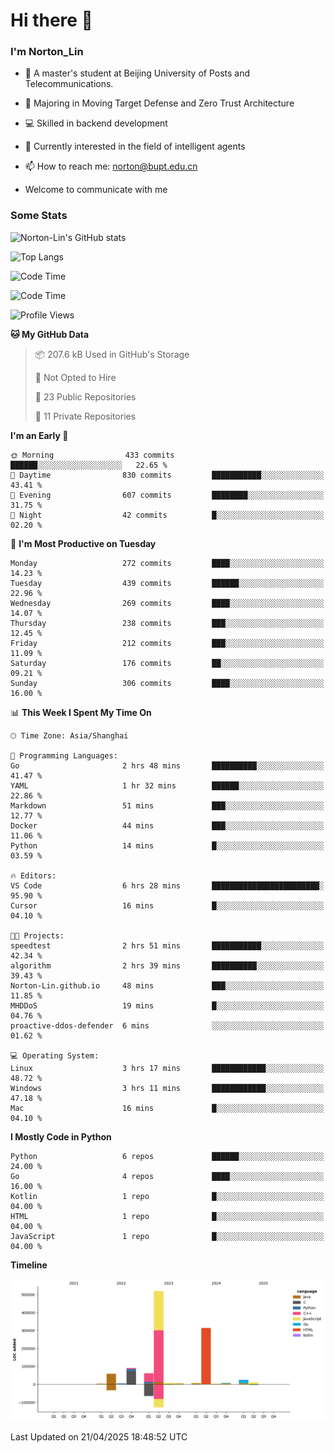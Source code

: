 
# Hi there 👋

### I'm Norton_Lin
- 🏫 A master's student at Beijing University of Posts and Telecommunications.
- 🌱 Majoring in Moving Target Defense and Zero Trust Architecture
- 💻 Skilled in backend development
- 🤖 Currently interested in the field of intelligent agents
- 📫 How to reach me: [norton@bupt.edu.cn](mailto:norton@bupt.edu.cn)

- Welcome to communicate with me

### Some Stats
![Norton-Lin's GitHub stats](https://github-readme-stats.vercel.app/api?username=Norton-Lin&count_private=true&show_icons=true&theme=radical)

![Top Langs](https://github-readme-stats.vercel.app/api/top-langs/?username=Norton-Lin&langs_count=10&layout=compact)

![Code Time](https://github-readme-stats.vercel.app/api/wakatime?username=Norton_Lin)

<!--START_SECTION:waka-->
![Code Time](http://img.shields.io/badge/Code%20Time-956%20hrs%2017%20mins-blue)

![Profile Views](http://img.shields.io/badge/Profile%20Views-4-blue)

**🐱 My GitHub Data** 

> 📦 207.6 kB Used in GitHub's Storage 
 > 
> 🚫 Not Opted to Hire
 > 
> 📜 23 Public Repositories 
 > 
> 🔑 11 Private Repositories 
 > 
**I'm an Early 🐤** 

```text
🌞 Morning                433 commits         ██████░░░░░░░░░░░░░░░░░░░   22.65 % 
🌆 Daytime                830 commits         ███████████░░░░░░░░░░░░░░   43.41 % 
🌃 Evening                607 commits         ████████░░░░░░░░░░░░░░░░░   31.75 % 
🌙 Night                  42 commits          █░░░░░░░░░░░░░░░░░░░░░░░░   02.20 % 
```
📅 **I'm Most Productive on Tuesday** 

```text
Monday                   272 commits         ████░░░░░░░░░░░░░░░░░░░░░   14.23 % 
Tuesday                  439 commits         ██████░░░░░░░░░░░░░░░░░░░   22.96 % 
Wednesday                269 commits         ████░░░░░░░░░░░░░░░░░░░░░   14.07 % 
Thursday                 238 commits         ███░░░░░░░░░░░░░░░░░░░░░░   12.45 % 
Friday                   212 commits         ███░░░░░░░░░░░░░░░░░░░░░░   11.09 % 
Saturday                 176 commits         ██░░░░░░░░░░░░░░░░░░░░░░░   09.21 % 
Sunday                   306 commits         ████░░░░░░░░░░░░░░░░░░░░░   16.00 % 
```


📊 **This Week I Spent My Time On** 

```text
🕑︎ Time Zone: Asia/Shanghai

💬 Programming Languages: 
Go                       2 hrs 48 mins       ██████████░░░░░░░░░░░░░░░   41.47 % 
YAML                     1 hr 32 mins        ██████░░░░░░░░░░░░░░░░░░░   22.86 % 
Markdown                 51 mins             ███░░░░░░░░░░░░░░░░░░░░░░   12.77 % 
Docker                   44 mins             ███░░░░░░░░░░░░░░░░░░░░░░   11.06 % 
Python                   14 mins             █░░░░░░░░░░░░░░░░░░░░░░░░   03.59 % 

🔥 Editors: 
VS Code                  6 hrs 28 mins       ████████████████████████░   95.90 % 
Cursor                   16 mins             █░░░░░░░░░░░░░░░░░░░░░░░░   04.10 % 

🐱‍💻 Projects: 
speedtest                2 hrs 51 mins       ███████████░░░░░░░░░░░░░░   42.34 % 
algorithm                2 hrs 39 mins       ██████████░░░░░░░░░░░░░░░   39.43 % 
Norton-Lin.github.io     48 mins             ███░░░░░░░░░░░░░░░░░░░░░░   11.85 % 
MHDDoS                   19 mins             █░░░░░░░░░░░░░░░░░░░░░░░░   04.76 % 
proactive-ddos-defender  6 mins              ░░░░░░░░░░░░░░░░░░░░░░░░░   01.62 % 

💻 Operating System: 
Linux                    3 hrs 17 mins       ████████████░░░░░░░░░░░░░   48.72 % 
Windows                  3 hrs 11 mins       ████████████░░░░░░░░░░░░░   47.18 % 
Mac                      16 mins             █░░░░░░░░░░░░░░░░░░░░░░░░   04.10 % 
```

**I Mostly Code in Python** 

```text
Python                   6 repos             ██████░░░░░░░░░░░░░░░░░░░   24.00 % 
Go                       4 repos             ████░░░░░░░░░░░░░░░░░░░░░   16.00 % 
Kotlin                   1 repo              █░░░░░░░░░░░░░░░░░░░░░░░░   04.00 % 
HTML                     1 repo              █░░░░░░░░░░░░░░░░░░░░░░░░   04.00 % 
JavaScript               1 repo              █░░░░░░░░░░░░░░░░░░░░░░░░   04.00 % 
```



**Timeline**

![Lines of Code chart](https://raw.githubusercontent.com/Norton-Lin/Norton-Lin/main/assets/bar_graph.png)


 Last Updated on 21/04/2025 18:48:52 UTC
<!--END_SECTION:waka-->
